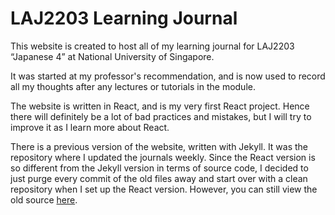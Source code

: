 # LAJ2203 Learning Journal

This website is created to host all of my learning journal for LAJ2203
“Japanese 4” at National University of Singapore.

It was started at my professor's recommendation, and is now used to record
all my thoughts after any lectures or tutorials in the module.

The website is written in React, and is my very first React project. Hence there
will definitely be a lot of bad practices and mistakes, but I will try to
improve it as I learn more about React.

There is a previous version of the website, written with Jekyll. It was the
repository where I updated the journals weekly. Since the React version is so
different from the Jekyll version in terms of source code, I decided to just
purge every commit of the old files away and start over with a clean repository
when I set up the React version. However, you can still view the old source
[here](https://github.com/joulev/laj2203/tree/16d12452648a5d7810cae960d65881fe0d1f8c40).
